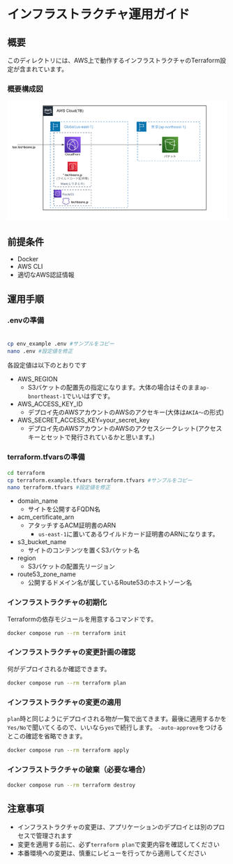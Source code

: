 # インフラストラクチャ運用ガイド

## 概要
このディレクトリには、AWS上で動作するインフラストラクチャのTerraform設定が含まれています。
### 概要構成図
![概要構成図](images/overview.png)


## 前提条件
- Docker
- AWS CLI
- 適切なAWS認証情報

## 運用手順

### .envの準備
```bash

cp env_example .env #サンプルをコピー
nano .env #設定値を修正
```
各設定値は以下のとおりです
- AWS_REGION
  - S3バケットの配置先の指定になります。大体の場合はそのまま`ap-bnortheast-1`でいいはずです。
- AWS_ACCESS_KEY_ID
  - デプロイ先のAWSアカウントのAWSのアクセキー(大体は`AKIA〜`の形式)
- AWS_SECRET_ACCESS_KEY=your_secret_key
  - デプロイ先のAWSアカウントのAWSのアクセスシークレット(アクセスキーとセットで発行されているかと思います。)
### terraform.tfvarsの準備
```bash
cd terraform
cp terraform.example.tfvars terraform.tfvars #サンプルをコピー
nano terraform.tfvars #設定値を修正
```
- domain_name
  - サイトを公開するFQDN名
- acm_certificate_arn
  - アタッチするACM証明書のARN
    - `us-east-1`に置いてあるワイルドカード証明書のARNになります。
- s3_bucket_name
  - サイトのコンテンツを置くS3バケット名
- region
  - S3バケットの配置先リージョン
- route53_zone_name
  - 公開するドメイン名が属しているRoute53のホストゾーン名


### インフラストラクチャの初期化
Terraformの依存モジュールを用意するコマンドです。
```bash
docker compose run --rm terraform init
```

### インフラストラクチャの変更計画の確認
何がデプロイされるか確認できます。
```bash
docker compose run --rm terraform plan
```

### インフラストラクチャの変更の適用
`plan`時と同じようにデプロイされる物が一覧で出てきます。最後に適用するかを`Yes/No`で聞いてくるので、いいなら`yes`で続行します。
`-auto-approve`をつけるとこの確認を省略できます。
```bash
docker compose run --rm terraform apply
```

### インフラストラクチャの破棄（必要な場合）
```bash
docker compose run --rm terraform destroy
```

## 注意事項
- インフラストラクチャの変更は、アプリケーションのデプロイとは別のプロセスで管理されます
- 変更を適用する前に、必ず`terraform plan`で変更内容を確認してください
- 本番環境への変更は、慎重にレビューを行ってから適用してください 